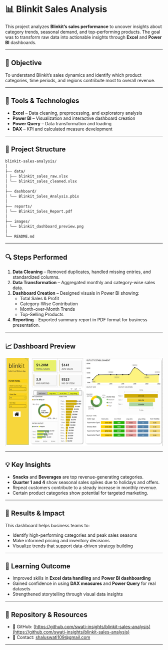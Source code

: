 # 📊 Blinkit Sales Analysis

This project analyzes **Blinkit’s sales performance** to uncover insights about category trends, seasonal demand, and top-performing products. The goal was to transform raw data into actionable insights through **Excel** and **Power BI** dashboards.

---

## 🎯 Objective

To understand Blinkit’s sales dynamics and identify which product categories, time periods, and regions contribute most to overall revenue.

---

## 🧩 Tools & Technologies

- **Excel** – Data cleaning, preprocessing, and exploratory analysis  
- **Power BI** – Visualization and interactive dashboard creation  
- **Power Query** – Data transformation and loading  
- **DAX** – KPI and calculated measure development

---

## 📂 Project Structure
```
blinkit-sales-analysis/
│
├── data/
│ ├── blinkit_sales_raw.xlsx
│ └── blinkit_sales_cleaned.xlsx
│
├── dashboard/
│ └── Blinkit_Sales_Analysis.pbix
│
├── reports/
│ └── Blinkit_Sales_Report.pdf
│
├── images/
│ └── blinkit_dashboard_preview.png
│
└── README.md
```


---

## 🔍 Steps Performed

1. **Data Cleaning** – Removed duplicates, handled missing entries, and standardized columns.  
2. **Data Transformation** – Aggregated monthly and category-wise sales data.  
3. **Dashboard Creation** – Designed visuals in Power BI showing:
   - Total Sales & Profit  
   - Category-Wise Contribution  
   - Month-over-Month Trends  
   - Top-Selling Products  
4. **Reporting** – Exported summary report in PDF format for business presentation.

---

## 📈 Dashboard Preview

![Blinkit Dashboard Preview](images/blinkit_dashboard_preview.png)

---

## 💡 Key Insights

- **Snacks** and **Beverages** are top revenue-generating categories.  
- **Quarter 1 and 4** show seasonal sales spikes due to holidays and offers.  
- Repeat customers contribute to a steady increase in monthly revenue.  
- Certain product categories show potential for targeted marketing.

---

## 🚀 Results & Impact

This dashboard helps business teams to:
- Identify high-performing categories and peak sales seasons  
- Make informed pricing and inventory decisions  
- Visualize trends that support data-driven strategy building  

---

## 🧠 Learning Outcome

- Improved skills in **Excel data handling** and **Power BI dashboarding**  
- Gained confidence in using **DAX measures** and **Power Query** for real datasets  
- Strengthened storytelling through visual data insights  

---

## 🔗 Repository & Resources

- 📂 GitHub: [https://github.com/swati-insights/blinkit-sales-analysis](https://github.com/swati-insights/blinkit-sales-analysis)  
- 📧 Contact: [shaluswati109@gmail.com](mailto:shaluswati109@gmail.com)

---

